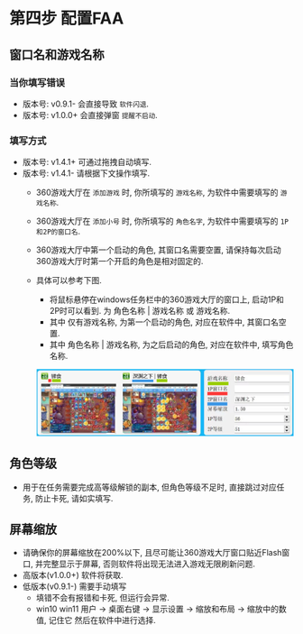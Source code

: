 # 第四步 配置FAA

## 窗口名和游戏名称

### 当你填写错误

* 版本号: v0.9.1- 会直接导致 `软件闪退`.
* 版本号: v1.0.0+ 会直接弹窗 `提醒不启动`.

### 填写方式

* 版本号: v1.4.1+ 可通过拖拽自动填写.
* 版本号: v1.4.1- 请根据下文操作填写.
  * 360游戏大厅在 `添加游戏` 时, 你所填写的 `游戏名称`, 为软件中需要填写的 `游戏名称`.
  * 360游戏大厅在 `添加小号` 时, 你所填写的 `角色名字`, 为软件中需要填写的 `1P和2P的窗口名`.
  * 360游戏大厅中第一个启动的角色, 其窗口名需要空置, 请保持每次启动360游戏大厅时第一个开启的角色是相对固定的.
  * 具体可以参考下图.
    * 将鼠标悬停在windows任务栏中的360游戏大厅的窗口上, 启动1P和2P时可以看到. 为 角色名称 | 游戏名称 或 游戏名称.
    * 其中 仅有游戏名称, 为第一个启动的角色, 对应在软件中, 其窗口名空置.
    * 其中 角色名称 | 游戏名称, 为之后启动的角色, 对应在软件中, 填写角色名称.

    ![image](./image/窗口名和游戏名称.png)

## 角色等级

* 用于在任务需要完成高等级解锁的副本, 但角色等级不足时, 直接跳过对应任务, 防止卡死, 请如实填写.

## 屏幕缩放

* 请确保你的屏幕缩放在200%以下, 且尽可能让360游戏大厅窗口贴近Flash窗口, 并完整显示于屏幕, 否则软件将出现无法进入游戏无限刷新问题.
* 高版本(v1.0.0+) 软件将获取.
* 低版本(v0.9.1-) 需要手动填写
  * 填错不会有报错和卡死, 但运行会异常. 
  * win10 win11 用户 -> 桌面右键  ->  显示设置 -> 缩放和布局 -> 缩放中的数值, 记住它 然后在软件中进行选择. 
